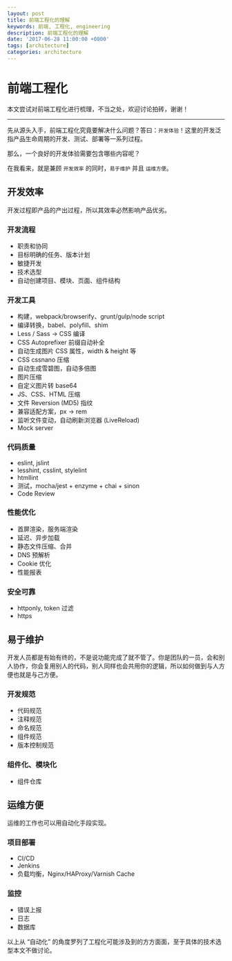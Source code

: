 ```yaml
---
layout: post
title: 前端工程化的理解
keywords: 前端, 工程化, engineering
description: 前端工程化的理解
date: '2017-06-28 11:00:00 +0800'
tags: [architecture]
categories: architecture
---
```


# 前端工程化

本文尝试对前端工程化进行梳理，不当之处，欢迎讨论拍砖，谢谢！

--------------------------------------------------------------------------------

先从源头入手，前端工程化究竟要解决什么问题？答曰：`开发体验`！这里的开发泛指产品生命周期的开发、测试、部署等一系列过程。

那么，一个良好的开发体验需要包含哪些内容呢？

在我看来，就是兼顾 `开发效率` 的同时，`易于维护` 并且 `运维方便`。


## 开发效率

开发过程即产品的产出过程，所以其效率必然影响产品优劣。

### 开发流程

- 职责和协同
- 目标明确的任务、版本计划
- 敏捷开发
- 技术选型
- 自动创建项目、模块、页面、组件结构

### 开发工具

- 构建，webpack/browserify、grunt/gulp/node script
- 编译转换，babel、polyfill、shim
- Less / Sass -> CSS 编译
- CSS Autoprefixer 前缀自动补全
- 自动生成图片 CSS 属性，width & height 等
- CSS cssnano 压缩
- 自动生成雪碧图，自动多倍图
- 图片压缩
- 自定义图片转 base64
- JS、CSS、HTML 压缩
- 文件 Reversion (MD5) 指纹
- 兼容适配方案，px -> rem
- 监听文件变动，自动刷新浏览器 (LiveReload)
- Mock server

### 代码质量

- eslint, jslint
- lesshint, csslint, stylelint
- htmllint
- 测试，mocha/jest + enzyme + chai + sinon
- Code Review

### 性能优化

- 首屏渲染，服务端渲染
- 延迟、异步加载
- 静态文件压缩、合并
- DNS 预解析
- Cookie 优化
- 性能报表

### 安全可靠

- httponly, token 过滤
- https


## 易于维护

开发人员都是有始有终的，不是说功能完成了就不管了。你是团队的一员，会和别人协作，你会复用别人的代码，别人同样也会共用你的逻辑，所以如何做到与人方便也就是与己方便。

### 开发规范

- 代码规范
- 注释规范
- 命名规范
- 组件规范
- 版本控制规范

### 组件化、模块化

- 组件仓库


## 运维方便

运维的工作也可以用自动化手段实现。

### 项目部署

- CI/CD
- Jenkins
- 负载均衡，Nginx/HAProxy/Varnish Cache

### 监控

- 错误上报
- 日志
- 数据库


以上从 “自动化” 的角度罗列了工程化可能涉及到的方方面面，至于具体的技术选型本文不做讨论。

